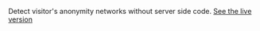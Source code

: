 Detect visitor's anonymity networks without server side code. [See the live version](https://ChaosWebs.net/anondetect/)
